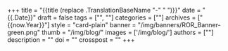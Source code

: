 +++ 
title = "{{title (replace .TranslationBaseName "-" " ")}}" 
date = "{{.Date}}"
draft = false 
tags = ["", ""] 
categories = [""] 
archives = ["{{now.Year}}"]
style = "card-plain" 
banner = "/img/banners/ROR_Banner-green.png" 
thumb = "/img/blog/" 
images = ['/img/blog/']
authors = [""] 
description = ""
doi = ""
crosspost = ""
+++ 

<!-- Commonly used content 

{{< figure src="/img/blog/" class="featured-figure" alt="" >}}

{{< callout color="green" icon="fa-info" >}} 
{{< /callout >}}

{{< figure src="/img/blog/" class="blog-figure" alt="" >}}

{{< youtube id="XXX" title="" >}}

{{< callout icon="fa-envelope" >}} 
Write us at support@ror.org with any comments or questions.
{{< /callout >}} 
-->
